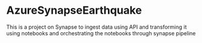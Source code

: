 # AzureSynapseEarthquake
This is a project on Synapse to ingest data using API and transforming it using notebooks and orchestrating the notebooks through synapse pipeline
